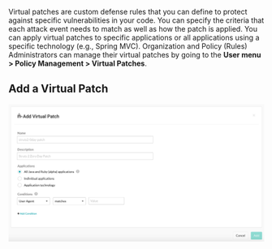 <!--
title: "Virtual Patches"
description: "Overview of virtual patches"
tags: "Admin virtual patches policy management protect"
-->

Virtual patches are custom defense rules that you can define to protect against specific vulnerabilities in your code. You can specify the criteria that each attack event needs to match as well as how the patch is applied. You can apply virtual patches to specific applications or all applications using a specific technology (e.g., Spring MVC). Organization and Policy (Rules) Administrators can manage their virtual patches by going to the **User menu > Policy Management > Virtual Patches**.

## Add a Virtual Patch

<a href="assets/images/Add-virtual-patch.png" rel="lightbox" title="Remediation Policy grid"><img class="thumbnail" src="assets/images/Add-virtual-patch.png"/></a>